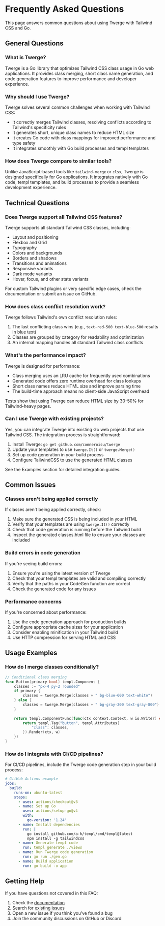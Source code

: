 # Frequently Asked Questions

This page answers common questions about using Twerge with Tailwind CSS and Go.

## General Questions

### What is Twerge?

Twerge is a Go library that optimizes Tailwind CSS class usage in Go web applications. It provides class merging, short class name generation, and code generation features to improve performance and developer experience.

### Why should I use Twerge?

Twerge solves several common challenges when working with Tailwind CSS:
- It correctly merges Tailwind classes, resolving conflicts according to Tailwind's specificity rules
- It generates short, unique class names to reduce HTML size
- It creates Go code with class mappings for improved performance and type safety
- It integrates smoothly with Go build processes and templ templates

### How does Twerge compare to similar tools?

Unlike JavaScript-based tools like `tailwind-merge` or `clsx`, Twerge is designed specifically for Go applications. It integrates natively with Go code, templ templates, and build processes to provide a seamless development experience.

## Technical Questions

### Does Twerge support all Tailwind CSS features?

Twerge supports all standard Tailwind CSS classes, including:
- Layout and positioning
- Flexbox and Grid
- Typography
- Colors and backgrounds
- Borders and shadows
- Transitions and animations
- Responsive variants
- Dark mode variants
- Hover, focus, and other state variants

For custom Tailwind plugins or very specific edge cases, check the documentation or submit an issue on GitHub.

### How does class conflict resolution work?

Twerge follows Tailwind's own conflict resolution rules:
1. The last conflicting class wins (e.g., `text-red-500 text-blue-500` results in blue text)
2. Classes are grouped by category for readability and optimization
3. An internal mapping handles all standard Tailwind class conflicts

### What's the performance impact?

Twerge is designed for performance:
- Class merging uses an LRU cache for frequently used combinations
- Generated code offers zero runtime overhead for class lookups
- Short class names reduce HTML size and improve parsing time
- The build-time approach means no client-side JavaScript overhead

Tests show that using Twerge can reduce HTML size by 30-50% for Tailwind-heavy pages.

### Can I use Twerge with existing projects?

Yes, you can integrate Twerge into existing Go web projects that use Tailwind CSS. The integration process is straightforward:

1. Install Twerge: `go get github.com/conneroisu/twerge`
2. Update your templates to use `twerge.It()` or `twerge.Merge()`
3. Set up code generation in your build process
4. Configure TailwindCSS to use the generated HTML classes

See the Examples section for detailed integration guides.

## Common Issues

### Classes aren't being applied correctly

If classes aren't being applied correctly, check:
1. Make sure the generated CSS is being included in your HTML
2. Verify that your templates are using `twerge.It()` correctly
3. Check that code generation is running before the Tailwind build
4. Inspect the generated classes.html file to ensure your classes are included

### Build errors in code generation

If you're seeing build errors:
1. Ensure you're using the latest version of Twerge
2. Check that your templ templates are valid and compiling correctly
3. Verify that the paths in your CodeGen function are correct
4. Check the generated code for any issues

### Performance concerns

If you're concerned about performance:
1. Use the code generation approach for production builds
2. Configure appropriate cache sizes for your application
3. Consider enabling minification in your Tailwind build
4. Use HTTP compression for serving HTML and CSS

## Usage Examples

### How do I merge classes conditionally?

```go
// Conditional class merging
func Button(primary bool) templ.Component {
    classes := "px-4 py-2 rounded"
    if primary {
        classes = twerge.Merge(classes + " bg-blue-600 text-white")
    } else {
        classes = twerge.Merge(classes + " bg-gray-200 text-gray-800")
    }
    
    return templ.ComponentFunc(func(ctx context.Context, w io.Writer) error {
        return templ.Tag("button", templ.Attributes{
            "class": classes,
        }).Render(ctx, w)
    })
}
```

### How do I integrate with CI/CD pipelines?

For CI/CD pipelines, include the Twerge code generation step in your build process:

```yaml
# GitHub Actions example
jobs:
  build:
    runs-on: ubuntu-latest
    steps:
      - uses: actions/checkout@v3
      - name: Set up Go
        uses: actions/setup-go@v4
        with:
          go-version: '1.24'
      - name: Install dependencies
        run: |
          go install github.com/a-h/templ/cmd/templ@latest
          npm install -g tailwindcss
      - name: Generate templ code
        run: templ generate ./views
      - name: Run Twerge code generation
        run: go run ./gen.go
      - name: Build application
        run: go build -o app
```

## Getting Help

If you have questions not covered in this FAQ:

1. Check the [documentation](https://github.com/conneroisu/twerge/docs)
2. Search for [existing issues](https://github.com/conneroisu/twerge/issues)
3. Open a new issue if you think you've found a bug
4. Join the community discussions on GitHub or Discord